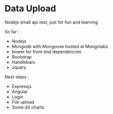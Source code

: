 Data Upload
==========

Nodejs small api rest, just for fun and learning

So far :

- Nodejs
- Mongodb with Mongoose hosted at Mongolabs
- bower for front end dependencies
- Bootstrap
- Handlebars
- Jquery

Next steps :

- Expressjs
- Angular
- Login
- File upload
- Some d3 charts

